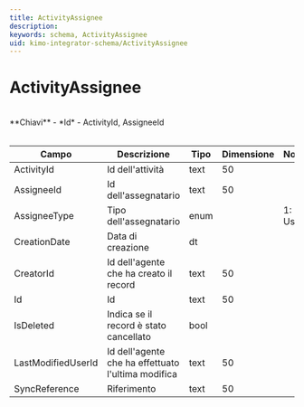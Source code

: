 ```yaml
---
title: ActivityAssignee
description:
keywords: schema, ActivityAssignee
uid: kimo-integrator-schema/ActivityAssignee
---
```


# ActivityAssignee

<br>
**Chiavi**
- *Id*
- ActivityId, AssigneeId
<br><br>

| Campo | Descrizione | Tipo | Dimensione | Note |
| --- | --- | --- | --- | --- |
| ActivityId | Id dell'attività | text | 50 |  |
| AssigneeId | Id dell'assegnatario | text | 50 |  |
| AssigneeType | Tipo dell'assegnatario | enum |  | 1: User |
| CreationDate | Data di creazione | dt |  |  |
| CreatorId | Id dell'agente che ha creato il record | text | 50 |  |
| Id | Id | text | 50 |  |
| IsDeleted | Indica se il record è stato cancellato | bool |  |  |
| LastModifiedUserId | Id dell'agente che ha effettuato l'ultima modifica | text | 50 |  |
| SyncReference | Riferimento | text | 50 |  |

